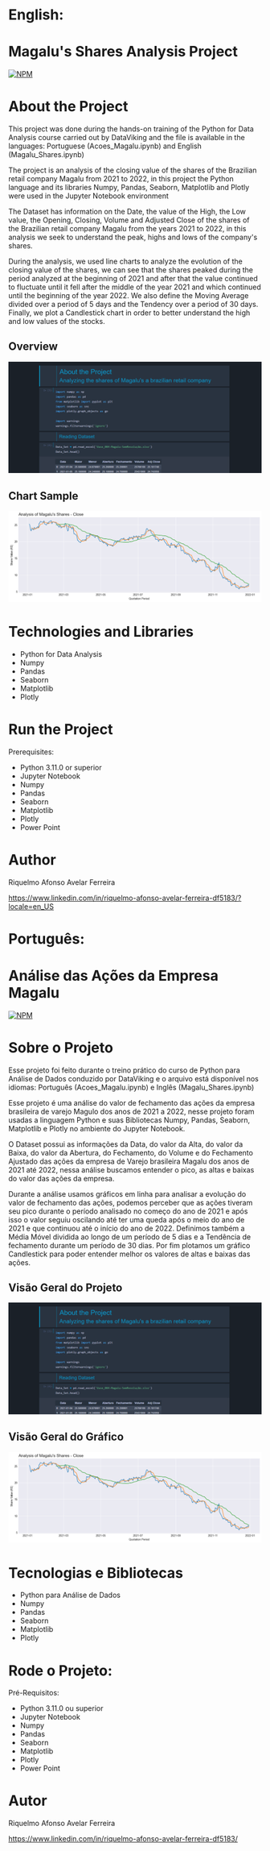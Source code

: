 # English:
# Magalu's Shares Analysis Project
[![NPM](https://img.shields.io/npm/l/react)](https://github.com/RiquelmoFerreira/DataAnalysisFinancial_Market/blob/main/License)

# About the Project

This project was done during the hands-on training of the Python for Data Analysis course carried out by DataViking and the file is available in the languages: Portuguese (Acoes_Magalu.ipynb) and English (Magalu_Shares.ipynb)

The project is an analysis of the closing value of the shares of the Brazilian retail company Magalu from 2021 to 2022, in this project the Python language and its libraries Numpy, Pandas, Seaborn, Matplotlib and Plotly were used in the Jupyter Notebook environment

The Dataset has information on the Date, the value of the High, the Low value, the Opening, Closing, Volume and Adjusted Close of the shares of the Brazilian retail company Magalu from the years 2021 to 2022, in this analysis we seek to understand the peak, highs and lows of the company's shares.

During the analysis, we used line charts to analyze the evolution of the closing value of the shares, we can see that the shares peaked during the period analyzed at the beginning of 2021 and after that the value continued to fluctuate until it fell after the middle of the year 2021 and which continued until the beginning of the year 2022. We also define the Moving Average divided over a period of 5 days and the Tendency over a period of 30 days. Finally, we plot a Candlestick chart in order to better understand the high and low values of the stocks.

## Overview
![InitialVision](https://github.com/RiquelmoFerreira/Images/blob/main/11.png)

## Chart Sample
![ChartSample](https://github.com/RiquelmoFerreira/Images/blob/main/12.png)

# Technologies and Libraries

- Python for Data Analysis
- Numpy
- Pandas
- Seaborn
- Matplotlib
- Plotly

# Run the Project
Prerequisites:
- Python 3.11.0 or superior
- Jupyter Notebook
- Numpy
- Pandas
- Seaborn
- Matplotlib
- Plotly
- Power Point

# Author
Riquelmo Afonso Avelar Ferreira

https://www.linkedin.com/in/riquelmo-afonso-avelar-ferreira-df5183/?locale=en_US
#

# Português:
# Análise das Ações da Empresa Magalu
[![NPM](https://img.shields.io/npm/l/react)](https://github.com/RiquelmoFerreira/DataAnalysisFinancial_Market/blob/main/License)

# Sobre o Projeto

Esse projeto foi feito durante o treino prático do curso de Python para Análise de Dados conduzido por DataViking e o arquivo está disponível nos idiomas: Português (Acoes_Magalu.ipynb) e Inglês (Magalu_Shares.ipynb)

Esse projeto é uma análise do valor de fechamento das ações da empresa brasileira de varejo Magulo dos anos de 2021 a 2022, nesse projeto foram usadas a linguagem Python e suas Bibliotecas Numpy, Pandas, Seaborn, Matplotlib e Plotly no ambiente do Jupyter Notebook.

O Dataset possui as informações da Data, do valor da Alta, do valor da Baixa, do valor da Abertura, do Fechamento, do Volume e do Fechamento Ajustado das ações da empresa de Varejo brasileira Magalu dos anos de 2021 até 2022, nessa análise buscamos entender o pico, as altas e baixas do valor das ações da empresa.

Durante a análise usamos gráficos em linha para analisar a evolução do valor de fechamento das ações, podemos perceber que as ações tiveram seu pico durante o período analisado no começo do ano de 2021 e após isso o valor seguiu oscilando até ter uma queda após o meio do ano de 2021 e que continuou até o início do ano de 2022. Definimos também a Média Móvel dividida ao longo de um período de 5 dias e a Tendência de fechamento durante um período de 30 dias. Por fim plotamos um gráfico Candlestick para poder entender melhor os valores de altas e baixas das ações.

## Visão Geral do Projeto
![VisaoGeral](https://github.com/RiquelmoFerreira/Images/blob/main/11.png)

## Visão Geral do Gráfico
![GraficoGeral](https://github.com/RiquelmoFerreira/Images/blob/main/12.png)

# Tecnologias e Bibliotecas
- Python para Análise de Dados
- Numpy
- Pandas
- Seaborn
- Matplotlib
- Plotly

# Rode o Projeto:
Pré-Requisitos:
- Python 3.11.0 ou superior
- Jupyter Notebook
- Numpy
- Pandas
- Seaborn
- Matplotlib
- Plotly
- Power Point

# Autor
Riquelmo Afonso Avelar Ferreira

https://www.linkedin.com/in/riquelmo-afonso-avelar-ferreira-df5183/

 


 
